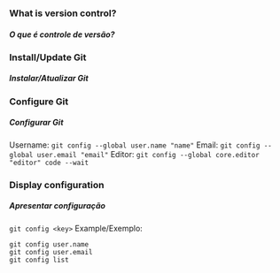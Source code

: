 ### What is version control?
##### O que é controle de versão?

### Install/Update Git
##### Instalar/Atualizar Git

### Configure Git
##### Configurar Git
Username:
```git config --global user.name "name"```
Email:
```git config --global user.email "email"```
Editor:
```git config --global core.editor "editor" code --wait```

### Display configuration
##### Apresentar configuração
```git config <key>```
Example/Exemplo:
```
git config user.name
git config user.email 
git config list
```